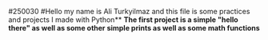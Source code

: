 #250030
#Hello my name is Ali Turkyilmaz and this file is some practices and projects I made with Python**
**The first project is a simple "hello there" as well as some other simple prints as well as some math functions**
